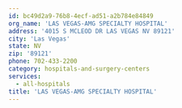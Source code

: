 ```yaml
---
id: bc49d2a9-76b8-4ecf-ad51-a2b784e84849
org_name: 'LAS VEGAS-AMG SPECIALTY HOSPITAL'
address: '4015 S MCLEOD DR LAS VEGAS NV 89121'
city: 'Las Vegas'
state: NV
zip: '89121'
phone: 702-433-2200
category: hospitals-and-surgery-centers
services:
  - all-hospitals
title: 'LAS VEGAS-AMG SPECIALTY HOSPITAL'
---
```

